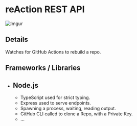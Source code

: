 # reAction REST API

![Imgur](https://i.imgur.com/g4mowgX.png)

## Details

Watches for GitHub Actions to rebuild a repo.

## Frameworks / Libraries

- Node.js
  -
  - TypeScript used for strict typing.
  - Express used to serve endpoints.
  - Spawning a process, waiting, reading output.
  - GitHub CLI called to clone a Repo, with a Private Key.
  - ...